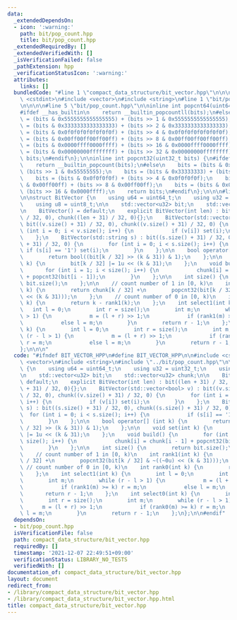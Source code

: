 ```yaml
---
data:
  _extendedDependsOn:
  - icon: ':warning:'
    path: bit/pop_count.hpp
    title: bit/pop_count.hpp
  _extendedRequiredBy: []
  _extendedVerifiedWith: []
  _isVerificationFailed: false
  _pathExtension: hpp
  _verificationStatusIcon: ':warning:'
  attributes:
    links: []
  bundledCode: "#line 1 \"compact_data_structure/bit_vector.hpp\"\n\n\n\n#include\
    \ <cstdint>\n#include <vector>\n#include <string>\n#line 1 \"bit/pop_count.hpp\"\
    \n\n\n\n#line 5 \"bit/pop_count.hpp\"\n\ninline int popcnt64(uint64_t bits) {\n\
    #ifdef __has_builtin\n    return __builtin_popcountll(bits);\n#else\n    bits\
    \ = (bits & 0x5555555555555555) + (bits >> 1 & 0x5555555555555555);\n    bits\
    \ = (bits & 0x3333333333333333) + (bits >> 2 & 0x3333333333333333);\n    bits\
    \ = (bits & 0x0f0f0f0f0f0f0f0f) + (bits >> 4 & 0x0f0f0f0f0f0f0f0f);\n    bits\
    \ = (bits & 0x00ff00ff00ff00ff) + (bits >> 8 & 0x00ff00ff00ff00ff);\n    bits\
    \ = (bits & 0x0000ffff0000ffff) + (bits >> 16 & 0x0000ffff0000ffff);\n    bits\
    \ = (bits & 0x00000000ffffffff) + (bits >> 32 & 0x00000000ffffffff);\n    return\
    \ bits;\n#endif\n};\n\ninline int popcnt32(uint32_t bits) {\n#ifdef __has_builtin\n\
    \    return __builtin_popcount(bits);\n#else\n    bits = (bits & 0x55555555) +\
    \ (bits >> 1 & 0x55555555);\n    bits = (bits & 0x33333333) + (bits >> 2 & 0x33333333);\n\
    \    bits = (bits & 0x0f0f0f0f) + (bits >> 4 & 0x0f0f0f0f);\n    bits = (bits\
    \ & 0x00ff00ff) + (bits >> 8 & 0x00ff00ff);\n    bits = (bits & 0x0000ffff) +\
    \ (bits >> 16 & 0x0000ffff);\n    return bits;\n#endif\n};\n\n\n#line 8 \"compact_data_structure/bit_vector.hpp\"\
    \n\nstruct BitVector {\n    using u64 = uint64_t;\n    using u32 = uint32_t;\n\
    \    using u8 = uint8_t;\n\n    std::vector<u32> bit;\n    std::vector<u32> chunk;\n\
    \n    BitVector() = default;\n    explicit BitVector(int len) : bit((len + 31)\
    \ / 32, 0), chunk((len + 31) / 32, 0){};\n    BitVector(std::vector<bool> v) :\
    \ bit((v.size() + 31) / 32, 0), chunk((v.size() + 31) / 32, 0) {\n        for\
    \ (int i = 0; i < v.size(); i++) {\n            if (v[i]) set(i);\n        }\n\
    \    };\n    BitVector(std::string s) : bit((s.size() + 31) / 32, 0), chunk((s.size()\
    \ + 31) / 32, 0) {\n        for (int i = 0; i < s.size(); i++) {\n           \
    \ if (s[i] == '1') set(i);\n        }\n    };\n\n    bool operator[] (int k) {\n\
    \        return bool((bit[k / 32] >> (k & 31)) & 1);\n    };\n\n    void set(int\
    \ k) {\n        bit[k / 32] |= 1u << (k & 31);\n    };\n    void build() {\n \
    \       for (int i = 1; i < size(); i++) {\n            chunk[i] = chunk[i - 1]\
    \ + popcnt32(bit[i - 1]);\n        }\n    };\n\n    int size() {\n        return\
    \ bit.size();\n    };\n\n    // count number of 1 in [0, k)\n    int rank1(int\
    \ k) {\n        return chunk[k / 32] +\n        popcnt32(bit[k / 32] & ~((~0u)\
    \ << (k & 31)));\n    };\n    // count number of 0 in [0, k)\n    int rank0(int\
    \ k) {\n        return k - rank1(k);\n    };\n    int select1(int k) {\n     \
    \   int l = 0;\n        int r = size();\n        int m;\n        while (r - l\
    \ > 1) {\n            m = (l + r) >> 1;\n            if (rank1(m) >= k) r = m;\n\
    \            else l = m;\n        }\n        return r - 1;\n    };\n    int select0(int\
    \ k) {\n        int l = 0;\n        int r = size();\n        int m;\n        while\
    \ (r - l > 1) {\n            m = (l + r) >> 1;\n            if (rank0(m) >= k)\
    \ r = m;\n            else l = m;\n        }\n        return r - 1;\n    };\n\
    };\n\n\n"
  code: "#ifndef BIT_VECTOR_HPP\n#define BIT_VECTOR_HPP\n\n#include <cstdint>\n#include\
    \ <vector>\n#include <string>\n#include \"../bit/pop_count.hpp\"\n\nstruct BitVector\
    \ {\n    using u64 = uint64_t;\n    using u32 = uint32_t;\n    using u8 = uint8_t;\n\
    \n    std::vector<u32> bit;\n    std::vector<u32> chunk;\n\n    BitVector() =\
    \ default;\n    explicit BitVector(int len) : bit((len + 31) / 32, 0), chunk((len\
    \ + 31) / 32, 0){};\n    BitVector(std::vector<bool> v) : bit((v.size() + 31)\
    \ / 32, 0), chunk((v.size() + 31) / 32, 0) {\n        for (int i = 0; i < v.size();\
    \ i++) {\n            if (v[i]) set(i);\n        }\n    };\n    BitVector(std::string\
    \ s) : bit((s.size() + 31) / 32, 0), chunk((s.size() + 31) / 32, 0) {\n      \
    \  for (int i = 0; i < s.size(); i++) {\n            if (s[i] == '1') set(i);\n\
    \        }\n    };\n\n    bool operator[] (int k) {\n        return bool((bit[k\
    \ / 32] >> (k & 31)) & 1);\n    };\n\n    void set(int k) {\n        bit[k / 32]\
    \ |= 1u << (k & 31);\n    };\n    void build() {\n        for (int i = 1; i <\
    \ size(); i++) {\n            chunk[i] = chunk[i - 1] + popcnt32(bit[i - 1]);\n\
    \        }\n    };\n\n    int size() {\n        return bit.size();\n    };\n\n\
    \    // count number of 1 in [0, k)\n    int rank1(int k) {\n        return chunk[k\
    \ / 32] +\n        popcnt32(bit[k / 32] & ~((~0u) << (k & 31)));\n    };\n   \
    \ // count number of 0 in [0, k)\n    int rank0(int k) {\n        return k - rank1(k);\n\
    \    };\n    int select1(int k) {\n        int l = 0;\n        int r = size();\n\
    \        int m;\n        while (r - l > 1) {\n            m = (l + r) >> 1;\n\
    \            if (rank1(m) >= k) r = m;\n            else l = m;\n        }\n \
    \       return r - 1;\n    };\n    int select0(int k) {\n        int l = 0;\n\
    \        int r = size();\n        int m;\n        while (r - l > 1) {\n      \
    \      m = (l + r) >> 1;\n            if (rank0(m) >= k) r = m;\n            else\
    \ l = m;\n        }\n        return r - 1;\n    };\n};\n\n#endif"
  dependsOn:
  - bit/pop_count.hpp
  isVerificationFile: false
  path: compact_data_structure/bit_vector.hpp
  requiredBy: []
  timestamp: '2021-12-07 22:49:51+09:00'
  verificationStatus: LIBRARY_NO_TESTS
  verifiedWith: []
documentation_of: compact_data_structure/bit_vector.hpp
layout: document
redirect_from:
- /library/compact_data_structure/bit_vector.hpp
- /library/compact_data_structure/bit_vector.hpp.html
title: compact_data_structure/bit_vector.hpp
---
```

